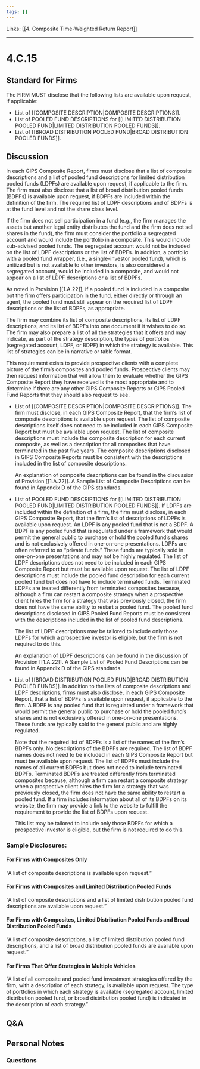 ```yaml
---
tags: []
---
```

Links: [[4. Composite Time-Weighted Return Report]]
___
# 4.C.15
## Standard for Firms
The FIRM MUST disclose that the following lists are available upon request, if applicable:
- List of [[COMPOSITE DESCRIPTION|COMPOSITE DESCRIPTIONS]].
- List of POOLED FUND DESCRIPTIONS for [[LIMITED DISTRIBUTION POOLED FUND|LIMITED DISTRIBUTION POOLED FUNDS]].
- List of [[BROAD DISTRIBUTION POOLED FUND|BROAD DISTRIBUTION POOLED FUNDS]].
## Discussion
In each GIPS Composite Report, firms must disclose that a list of composite descriptions and a list of pooled fund descriptions for limited distribution pooled funds (LDPFs) are available upon request, if applicable to the firm. The firm must also disclose that a list of broad distribution pooled funds (BDPFs) is available upon request, if BDPFs are included within the definition of the firm. The required list of LDPF descriptions and of BDPFs is at the fund level and not the share class level.

If the firm does not sell participation in a fund (e.g., the firm manages the assets but another legal entity distributes the fund and the firm does not sell shares in the fund), the firm must consider the portfolio a segregated account and would include the portfolio in a composite. This would include sub-advised pooled funds. The segregated account would not be included on the list of LDPF descriptions or the list of BDPFs. In addition, a portfolio with a pooled fund wrapper, (i.e., a single-investor pooled fund), which is unitized but is not available to other investors, is also considered a segregated account, would be included in a composite, and would not appear on a list of LDPF descriptions or a list of BDPFs.

As noted in Provision [[1.A.22]], if a pooled fund is included in a composite but the firm offers participation in the fund, either directly or through an agent, the pooled fund must still appear on the required list of LDPF descriptions or the list of BDPFs, as appropriate.

The firm may combine its list of composite descriptions, its list of LDPF descriptions, and its list of BDPFs into one document if it wishes to do so. The firm may also prepare a list of all the strategies that it offers and may indicate, as part of the strategy description, the types of portfolios (segregated account, LDPF, or BDPF) in which the strategy is available. This list of strategies can be in narrative or table format.

This requirement exists to provide prospective clients with a complete picture of the firm’s composites and pooled funds. Prospective clients may then request information that will allow them to evaluate whether the GIPS Composite Report they have received is the most appropriate and to determine if there are any other GIPS Composite Reports or GIPS Pooled Fund Reports that they should also request to see.

- List of [[COMPOSITE DESCRIPTION|COMPOSITE DESCRIPTIONS]].
	The firm must disclose, in each GIPS Composite Report, that the firm’s list of composite descriptions is available upon request. The list of composite descriptions itself does not need to be included in each GIPS Composite Report but must be available upon request. The list of composite descriptions must include the composite description for each current composite, as well as a description for all composites that have terminated in the past five years. The composite descriptions disclosed in GIPS Composite Reports must be consistent with the descriptions included in the list of composite descriptions.
	
	An explanation of composite descriptions can be found in the discussion of Provision [[1.A.22]]. A Sample List of Composite Descriptions can be found in Appendix D of the GIPS standards.

- List of POOLED FUND DESCRIPTIONS for [[LIMITED DISTRIBUTION POOLED FUND|LIMITED DISTRIBUTION POOLED FUNDS]].
	If LDPFs are included within the definition of a firm, the firm must disclose, in each GIPS Composite Report, that the firm’s list of descriptions of LDPFs is available upon request. An LDPF is any pooled fund that is not a BDPF. A BDPF is any pooled fund that is regulated under a framework that would permit the general public to purchase or hold the pooled fund’s shares and is not exclusively offered in one-on-one presentations. LDPFs are often referred to as “private funds.” These funds are typically sold in one-on-one presentations and may not be highly regulated. The list of LDPF descriptions does not need to be included in each GIPS Composite Report but must be available upon request. The list of LDPF descriptions must include the pooled fund description for each current pooled fund but does not have to include terminated funds. Terminated LDPFs are treated differently from terminated composites because, although a firm can restart a composite strategy when a prospective client hires the firm for a strategy that was previously closed, the firm does not have the same ability to restart a pooled fund. The pooled fund descriptions disclosed in GIPS Pooled Fund Reports must be consistent with the descriptions included in the list of pooled fund descriptions.
	
	The list of LDPF descriptions may be tailored to include only those LDPFs for which a prospective investor is eligible, but the firm is not required to do this.
	
	An explanation of LDPF descriptions can be found in the discussion of Provision [[1.A.22]]. A Sample List of Pooled Fund Descriptions can be found in Appendix D of the GIPS standards.

- List of [[BROAD DISTRIBUTION POOLED FUND|BROAD DISTRIBUTION POOLED FUNDS]].
	In addition to the lists of composite descriptions and LDPF descriptions, firms must also disclose, in each GIPS Composite Report, that a list of BDPFs is available upon request, if applicable to the firm. A BDPF is any pooled fund that is regulated under a framework that would permit the general public to purchase or hold the pooled fund’s shares and is not exclusively offered in one-on-one presentations. These funds are typically sold to the general public and are highly regulated.
	
	Note that the required list of BDPFs is a list of the names of the firm’s BDPFs only. No descriptions of the BDPFs are required. The list of BDPF names does not need to be included in each GIPS Composite Report but must be available upon request. The list of BDPFs must include the names of all current BDPFs but does not need to include terminated BDPFs. Terminated BDPFs are treated differently from terminated composites because, although a firm can restart a composite strategy when a prospective client hires the firm for a strategy that was previously closed, the firm does not have the same ability to restart a pooled fund. If a firm includes information about all of its BDPFs on its website, the firm may provide a link to the website to fulfill the requirement to provide the list of BDPFs upon request.
	
	This list may be tailored to include only those BDPFs for which a prospective investor is eligible, but the firm is not required to do this.
### Sample Disclosures:
#### For Firms with Composites Only
“A list of composite descriptions is available upon request.”
#### For Firms with Composites and Limited Distribution Pooled Funds
“A list of composite descriptions and a list of limited distribution pooled fund descriptions are available upon request.”
#### For Firms with Composites, Limited Distribution Pooled Funds and Broad Distribution Pooled Funds
“A list of composite descriptions, a list of limited distribution pooled fund descriptions, and a list of broad distribution pooled funds are available upon request.”
#### For Firms That Offer Strategies in Multiple Vehicles
“A list of all composite and pooled fund investment strategies offered by the firm, with a description of each strategy, is available upon request. The type of portfolios in which each strategy is available (segregated account, limited distribution pooled fund, or broad distribution pooled fund) is indicated in the description of each strategy.”
## Q&A

## Personal Notes

### Questions